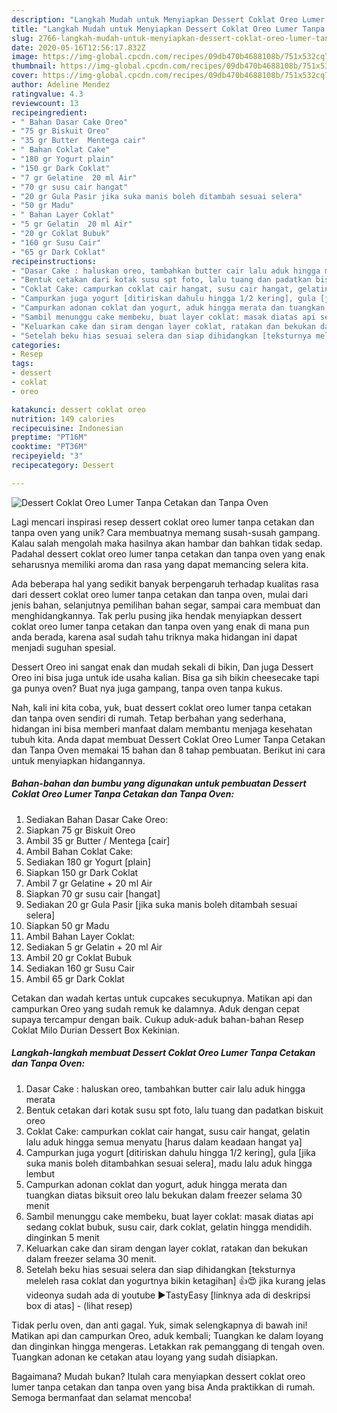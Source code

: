 ```yaml
---
description: "Langkah Mudah untuk Menyiapkan Dessert Coklat Oreo Lumer Tanpa Cetakan dan Tanpa Oven Anti Gagal"
title: "Langkah Mudah untuk Menyiapkan Dessert Coklat Oreo Lumer Tanpa Cetakan dan Tanpa Oven Anti Gagal"
slug: 2766-langkah-mudah-untuk-menyiapkan-dessert-coklat-oreo-lumer-tanpa-cetakan-dan-tanpa-oven-anti-gagal
date: 2020-05-16T12:56:17.832Z
image: https://img-global.cpcdn.com/recipes/09db470b4688108b/751x532cq70/dessert-coklat-oreo-lumer-tanpa-cetakan-dan-tanpa-oven-foto-resep-utama.jpg
thumbnail: https://img-global.cpcdn.com/recipes/09db470b4688108b/751x532cq70/dessert-coklat-oreo-lumer-tanpa-cetakan-dan-tanpa-oven-foto-resep-utama.jpg
cover: https://img-global.cpcdn.com/recipes/09db470b4688108b/751x532cq70/dessert-coklat-oreo-lumer-tanpa-cetakan-dan-tanpa-oven-foto-resep-utama.jpg
author: Adeline Mendez
ratingvalue: 4.3
reviewcount: 13
recipeingredient:
- " Bahan Dasar Cake Oreo"
- "75 gr Biskuit Oreo"
- "35 gr Butter  Mentega cair"
- " Bahan Coklat Cake"
- "180 gr Yogurt plain"
- "150 gr Dark Coklat"
- "7 gr Gelatine  20 ml Air"
- "70 gr susu cair hangat"
- "20 gr Gula Pasir jika suka manis boleh ditambah sesuai selera"
- "50 gr Madu"
- " Bahan Layer Coklat"
- "5 gr Gelatin  20 ml Air"
- "20 gr Coklat Bubuk"
- "160 gr Susu Cair"
- "65 gr Dark Coklat"
recipeinstructions:
- "Dasar Cake : haluskan oreo, tambahkan butter cair lalu aduk hingga merata"
- "Bentuk cetakan dari kotak susu spt foto, lalu tuang dan padatkan biskuit oreo"
- "Coklat Cake: campurkan coklat cair hangat, susu cair hangat, gelatin lalu aduk hingga semua menyatu [harus dalam keadaan hangat ya]"
- "Campurkan juga yogurt [ditiriskan dahulu hingga 1/2 kering], gula [jika suka manis boleh ditambahkan sesuai selera], madu lalu aduk hingga lembut"
- "Campurkan adonan coklat dan yogurt, aduk hingga merata dan tuangkan diatas biksuit oreo lalu bekukan dalam freezer selama 30 menit"
- "Sambil menunggu cake membeku, buat layer coklat: masak diatas api sedang coklat bubuk, susu cair, dark coklat, gelatin hingga mendidih. dinginkan 5 menit"
- "Keluarkan cake dan siram dengan layer coklat, ratakan dan bekukan dalam freezer selama 30 menit."
- "Setelah beku hias sesuai selera dan siap dihidangkan [teksturnya meleleh rasa coklat dan yogurtnya bikin ketagihan] 👍😍 jika kurang jelas videonya sudah ada di youtube ▶️TastyEasy [linknya ada di deskripsi box di atas]             (lihat resep)"
categories:
- Resep
tags:
- dessert
- coklat
- oreo

katakunci: dessert coklat oreo 
nutrition: 149 calories
recipecuisine: Indonesian
preptime: "PT16M"
cooktime: "PT36M"
recipeyield: "3"
recipecategory: Dessert

---
```



![Dessert Coklat Oreo Lumer Tanpa Cetakan dan Tanpa Oven](https://img-global.cpcdn.com/recipes/09db470b4688108b/751x532cq70/dessert-coklat-oreo-lumer-tanpa-cetakan-dan-tanpa-oven-foto-resep-utama.jpg)

Lagi mencari inspirasi resep dessert coklat oreo lumer tanpa cetakan dan tanpa oven yang unik? Cara membuatnya memang susah-susah gampang. Kalau salah mengolah maka hasilnya akan hambar dan bahkan tidak sedap. Padahal dessert coklat oreo lumer tanpa cetakan dan tanpa oven yang enak seharusnya memiliki aroma dan rasa yang dapat memancing selera kita.

Ada beberapa hal yang sedikit banyak berpengaruh terhadap kualitas rasa dari dessert coklat oreo lumer tanpa cetakan dan tanpa oven, mulai dari jenis bahan, selanjutnya pemilihan bahan segar, sampai cara membuat dan menghidangkannya. Tak perlu pusing jika hendak menyiapkan dessert coklat oreo lumer tanpa cetakan dan tanpa oven yang enak di mana pun anda berada, karena asal sudah tahu triknya maka hidangan ini dapat menjadi suguhan spesial.

Dessert Oreo ini sangat enak dan mudah sekali di bikin, Dan juga Dessert Oreo ini bisa juga untuk ide usaha kalian. Bisa ga sih bikin cheesecake tapi ga punya oven? Buat nya juga gampang, tanpa oven tanpa kukus.


Nah, kali ini kita coba, yuk, buat dessert coklat oreo lumer tanpa cetakan dan tanpa oven sendiri di rumah. Tetap berbahan yang sederhana, hidangan ini bisa memberi manfaat dalam membantu menjaga kesehatan tubuh kita. Anda dapat membuat Dessert Coklat Oreo Lumer Tanpa Cetakan dan Tanpa Oven memakai 15 bahan dan 8 tahap pembuatan. Berikut ini cara untuk menyiapkan hidangannya.

<!--inarticleads1-->

##### Bahan-bahan dan bumbu yang digunakan untuk pembuatan Dessert Coklat Oreo Lumer Tanpa Cetakan dan Tanpa Oven:

1. Sediakan  Bahan Dasar Cake Oreo:
1. Siapkan 75 gr Biskuit Oreo
1. Ambil 35 gr Butter / Mentega [cair]
1. Ambil  Bahan Coklat Cake:
1. Sediakan 180 gr Yogurt [plain]
1. Siapkan 150 gr Dark Coklat
1. Ambil 7 gr Gelatine + 20 ml Air
1. Siapkan 70 gr susu cair [hangat]
1. Sediakan 20 gr Gula Pasir [jika suka manis boleh ditambah sesuai selera]
1. Siapkan 50 gr Madu
1. Ambil  Bahan Layer Coklat:
1. Sediakan 5 gr Gelatin + 20 ml Air
1. Ambil 20 gr Coklat Bubuk
1. Sediakan 160 gr Susu Cair
1. Ambil 65 gr Dark Coklat


Cetakan dan wadah kertas untuk cupcakes secukupnya. Matikan api dan campurkan Oreo yang sudah remuk ke dalamnya. Aduk dengan cepat supaya tercampur dengan baik. Cukup aduk-aduk bahan-bahan Resep Coklat Milo Durian Dessert Box Kekinian. 

<!--inarticleads2-->

##### Langkah-langkah membuat Dessert Coklat Oreo Lumer Tanpa Cetakan dan Tanpa Oven:

1. Dasar Cake : haluskan oreo, tambahkan butter cair lalu aduk hingga merata
1. Bentuk cetakan dari kotak susu spt foto, lalu tuang dan padatkan biskuit oreo
1. Coklat Cake: campurkan coklat cair hangat, susu cair hangat, gelatin lalu aduk hingga semua menyatu [harus dalam keadaan hangat ya]
1. Campurkan juga yogurt [ditiriskan dahulu hingga 1/2 kering], gula [jika suka manis boleh ditambahkan sesuai selera], madu lalu aduk hingga lembut
1. Campurkan adonan coklat dan yogurt, aduk hingga merata dan tuangkan diatas biksuit oreo lalu bekukan dalam freezer selama 30 menit
1. Sambil menunggu cake membeku, buat layer coklat: masak diatas api sedang coklat bubuk, susu cair, dark coklat, gelatin hingga mendidih. dinginkan 5 menit
1. Keluarkan cake dan siram dengan layer coklat, ratakan dan bekukan dalam freezer selama 30 menit.
1. Setelah beku hias sesuai selera dan siap dihidangkan [teksturnya meleleh rasa coklat dan yogurtnya bikin ketagihan] 👍😍 jika kurang jelas videonya sudah ada di youtube ▶️TastyEasy [linknya ada di deskripsi box di atas] -             (lihat resep)


Tidak perlu oven, dan anti gagal. Yuk, simak selengkapnya di bawah ini! Matikan api dan campurkan Oreo, aduk kembali; Tuangkan ke dalam loyang dan dinginkan hingga mengeras. Letakkan rak pemanggang di tengah oven. Tuangkan adonan ke cetakan atau loyang yang sudah disiapkan. 

Bagaimana? Mudah bukan? Itulah cara menyiapkan dessert coklat oreo lumer tanpa cetakan dan tanpa oven yang bisa Anda praktikkan di rumah. Semoga bermanfaat dan selamat mencoba!
